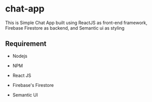 # chat-app

This is Simple Chat App built using ReactJS as front-end framework, Firebase Firestore as backend, and Semantic ui as styling

## Requirement
- Nodejs

- NPM

- React JS

- Firebase's Firestore

- Semantic UI
